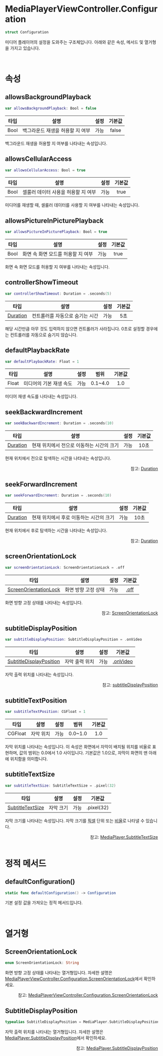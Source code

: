 # MediaPlayerViewController.Configuration

```swift
struct Configuration
```

미디어 플레이어의 설정을 도와주는 구조체입니다. 아래와 같은 속성, 메서드 및 열거형을 가지고 있습니다.

<br>

# 속성

## allowsBackgroundPlayback

```swift
var allowsBackgroundPlayback: Bool = false
```

|타입|설명|설정|기본값|
|:--:|--|:--:|:--:|
|Bool|백그라운드 재생을 허용할 지 여부|가능|false|

백그라운드 재생을 허용할 지 여부를 나타내는 속성입니다. 

## allowsCellularAccess

```swift
var allowsCellularAccess: Bool = true
```

|타입|설명|설정|기본값|
|:--:|--|:--:|:--:|
|Bool|셀룰러 데이터 사용을 허용할 지 여부|가능|true|

미디어를 재생할 때, 셀룰러 데이터를 사용할 지 여부를 나타내는 속성입니다.

## allowsPictureInPicturePlayback

```swift
var allowsPictureInPicturePlayback: Bool = true
```

|타입|설명|설정|기본값|
|:--:|--|:--:|:--:|
|Bool|화면 속 화면 모드를 허용할 지 여부|가능|true|

화면 속 화면 모드를 허용할 지 여부를 나타내는 속성입니다.

## controllerShowTimeout

```swift
var controllerShowTimeout: Duration = .seconds(5)
```

| 타입 | 설명 | 설정 | 기본값 |
|:----:|---|:---:|:---:|
|[Duration](../../struct/duration/home.md)|컨트롤러를 자동으로 숨기는 시간| 가능 | 5초 |

해당 시간만큼 아무 것도 입력하지 않으면 컨트롤러가 사라집니다. 0초로 설정할 경우에는 컨트롤러를 자동으로 숨기지 않습니다.

## defaultPlaybackRate

```swift
var defaultPlaybackRate: Float = 1
```

|타입|설명|설정|범위|기본값|
|:--:|--|:--:|:--:|:--:|
|Float|미디어의 기본 재생 속도|가능|0.1~4.0|1.0|

미디어 재생 속도를 나타내는 속성입니다.

## seekBackwardIncrement

```swift
var seekBackwardIncrement: Duration = .seconds(10)
```

| 타입 | 설명 | 설정 | 기본값 |
|:----:|---|:---:|:---:|
|[Duration](../../struct/duration/home.md)|현재 위치에서 전으로 이동하는 시간의 크기|가능|10초|

현재 위치에서 전으로 탐색하는 시간을 나타내는 속성입니다.

<div align="right">
참고: <a href="../../struct/duration/home.md">Duration</a>
</div>

## seekForwardIncrement

```swift
var seekForwardIncrement: Duration = .seconds(10)
```

| 타입 | 설명 | 설정 | 기본값 |
|:----:|---|:---:|:---:|
|[Duration](../../struct/duration/home.md)|현재 위치에서 후로 이동하는 시간의 크기|가능|10초|

현재 위치에서 후로 탐색하는 시간을 나타내는 속성입니다.

<div align="right">
참고: <a href="../../struct/duration/home.md">Duration</a>
</div>

## screenOrientationLock

```swift
var screenOrientationLock: ScreenOrientationLock = .off
```

|타입|설명|설정|기본값|
|:--:|--|:--:|:--:|
|[ScreenOrientationLock](#screenorientationlock-1)|화면 방향 고정 상태|가능|[.off](../../enum/media-player-view-controller-configuration-screen-orientation-lock/home.md#off)|

화면 방향 고정 상태를 나타내는 속성입니다.

<div align="right">
참고: <a href="#screenorientationlock-1">ScreenOrientationLock</a>
</div>

## subtitleDisplayPosition

```swift
var subtitleDisplayPosition: SubtitleDisplayPosition = .onVideo
```

|타입|설명|설정|기본값|
|:--:|--|:--:|:--:|
|[SubtitleDisplayPosition](#subtitledisplayposition-1)|자막 출력 위치|가능|[.onVideo](../../enum/media-player-subtitle-display-position/home.md#onvideo)|

자막 출력 위치를 나타내는 속성입니다.

<div align="right">
참고: <a href="#subtitledisplayposition-1">subtitleDisplayPosition</a>
</div>

## subtitleTextPosition

```swift
var subtitleTextPosition: CGFloat = 1
```

|타입|설명|설정|범위|기본값|
|:--:|--|:--:|:--:|:--:|
|CGFloat|자막 위치|가능|0.0~1.0|1.0|

자막 위치를 나타내는 속성입니다. 이 속성은 화면에서 자막이 배치될 위치를 비율로 표현하며, 값의 범위는 0.0에서 1.0 사이입니다. 기본값은 1.0으로, 자막이 화면의 맨 아래에 위치함을 의미합니다.

## subtitleTextSize

```swift
var subtitleTextSize: SubtitleTextSize = .pixel(32)
```

|타입|설명|설정|기본값|
|:--:|--|:--:|:--:|
|[SubtitleTextSize](../../enum/media-player-subtitle-text-size/home.md)|자막 크기|가능|.pixel(32)|

자막 크기를 나타내는 속성입니다. 자막 크기를 [픽셀](../../enum/media-player-subtitle-text-size/home.md#pixel) 단위 또는 [비율](../../enum/media-player-subtitle-text-size/home.md#scale)로 나타낼 수 있습니다.

<div align="right">
참고: <a href="../../enum/media-player-subtitle-text-size/home.md">MediaPlayer.SubtitleTextSize</a>
</div>

<br>

# 정적 메서드

## defaultConfiguration()

```swift
static func defaultConfiguration() -> Configuration
```

기본 설정 값을 가져오는 정적 메서드입니다.

<br>

# 열거형

## ScreenOrientationLock

```swift
enum ScreenOrientationLock: String
```

화면 방향 고정 상태를 나타내는 열거형입니다. 자세한 설명은 [MediaPlayerViewController.Configuration.ScreenOrientationLock](../../enum/media-player-view-controller-configuration-screen-orientation-lock/home.md)에서 확인하세요.

<div align="right">
참고: <a href="../../enum/media-player-view-controller-configuration-screen-orientation-lock/home.md">MediaPlayerViewController.Configuration.ScreenOrientationLock</a>
</div>

## SubtitleDisplayPosition

```swift
typealias SubtitleDisplayPosition = MediaPlayer.SubtitleDisplayPosition
```

자막 출력 위치를 나타내는 열거형입니다. 자세한 설명은 [MediaPlayer.SubtitleDisplayPosition](../../enum/media-player-subtitle-display-position/home.md)에서 확인하세요.

<div align="right">
참고: <a href="../../enum/media-player-subtitle-display-position/home.md">MediaPlayer.SubtitleDisplayPosition</a>
</div>